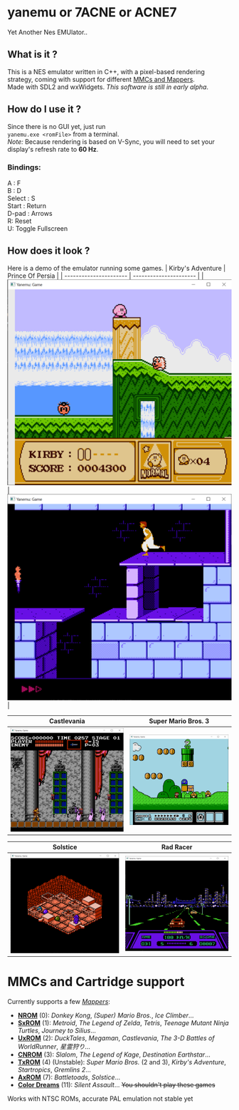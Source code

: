 # yanemu or 7ACNE or ACNE7
Yet Another Nes EMUlator..

## What is it ?

This is a NES emulator written in C++, with a pixel-based rendering strategy, coming with support for different [MMCs and Mappers](#mmcs-and-cartridge-support).
<br>Made with SDL2 and wxWidgets. _This software is still in early alpha_.

## How do I use it ?

Since there is no GUI yet, just run \
`yanemu.exe <romFile>` from a terminal.\
*Note:* Because rendering is based on V-Sync, you will need to set your display's refresh rate to **60 Hz**.
### Bindings:

A      : F\
B      : D\
Select : S\
Start  : Return\
D-pad  : Arrows\
R: Reset\
U: Toggle Fullscreen

## How does it look ?
Here is a demo of the emulator running some games.
| Kirby's Adventure          | Prince Of Persia   |
| ----------------------     | ---------------------- |
| ![kb](img/kirby.png)       | ![pop](img/princeOfPersia.png) |

| Castlevania                | Super Mario Bros. 3 |
| ----------------------     | ---------------------- |
|![cv](img/casltevania.png) | ![smb3](img/smb3.png)  |

| Solstice                | Rad Racer |
| ----------------------     | ---------------------- |
|![cv](img/solstice.png) | ![smb3](img/radRacer.png)  |
# MMCs and Cartridge support
Currently supports a few [_Mappers_](https://en.wikipedia.org/wiki/Memory_management_controller_(Nintendo)):

 - **[NROM](https://nescartdb.com/search/advanced?ines=0)** (0): *Donkey Kong*, *(Super) Mario Bros.*, *Ice Climber*...
 - **[SxROM](https://nescartdb.com/search/advanced?ines=1)** (1): *Metroid*, *The Legend of Zelda*, *Tetris*, *Teenage Mutant Ninja Turtles*, *Journey to Silius*... 
 - **[UxROM](https://nescartdb.com/search/advanced?ines=2)** (2): *DuckTales*, *Megaman*, *Castlevania*, *The 3-D Battles of WorldRunner*, *星霊狩り*...
 - **[CNROM](https://nescartdb.com/search/advanced?ines=3)** (3): *Slalom*, *The Legend of Kage*, *Destination Earthstar*...
 - **[TxROM](https://nescartdb.com/search/advanced?ines=4)** (4) (Unstable): *Super Mario Bros.* (2 and 3), *Kirby's Adventure*, *Startropics*, *Gremlins 2*...
 - **[AxROM](https://nescartdb.com/search/advanced?ines=7)** (7): *Battletoads*, *Solstice*...
 - **[Color Dreams](https://nescartdb.com/search/advanced?ines=11)** (11): *Silent Assault*... ~~You shouldn't play these games~~

Works with NTSC ROMs, accurate PAL emulation not stable yet
